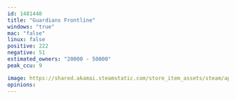 ```yaml
---
id: 1481440
title: "Guardians Frontline"
windows: "true"
mac: "false"
linux: false
positive: 222
negative: 51
estimated_owners: "20000 - 50000"
peak_ccu: 9

image: https://shared.akamai.steamstatic.com/store_item_assets/steam/apps/1481440/header.jpg?t=1730213288
opinions:
---
```

